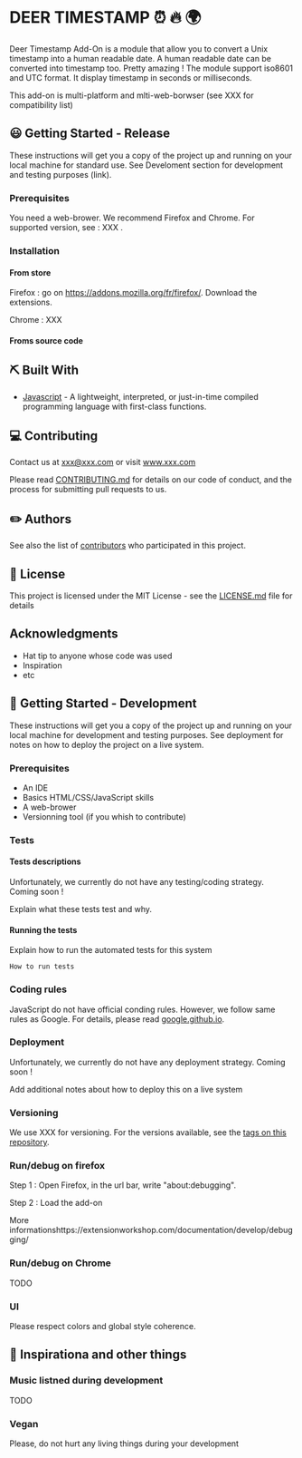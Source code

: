 # DEER TIMESTAMP :alarm_clock: :fire: :earth_africa:

Deer Timestamp Add-On is a module that allow you to convert a Unix timestamp into a human readable date. A human readable date can be converted into timestamp too. Pretty amazing ! The module support iso8601 and UTC format. It display timestamp in seconds or milliseconds.

This add-on is multi-platform and mlti-web-borwser (see XXX for compatibility list)

## :smiley: Getting Started - Release

These instructions will get you a copy of the project up and running on your local machine for standard use. See Develoment section for development and testing purposes (link).

### Prerequisites

You need a web-brower. We recommend Firefox and Chrome. For supported version, see : XXX .

### Installation

#### From store

Firefox : go on https://addons.mozilla.org/fr/firefox/. Download the extensions.

Chrome : XXX

#### Froms source code 


## :pick: Built With

* [Javascript](https://developer.mozilla.org/en-US/docs/Web/JavaScript) - A lightweight, interpreted, or just-in-time compiled programming language with first-class functions.

## :computer: Contributing

Contact us at xxx@xxx.com or visit www.xxx.com

Please read [CONTRIBUTING.md](https://xxxxx.github.com/CONTRIBUTING.md) for details on our code of conduct, and the process for submitting pull requests to us.

## :pencil2: Authors

See also the list of [contributors](https://xxxx.com/projects/contributors) who participated in this project.

## :police_car: License

This project is licensed under the MIT License - see the [LICENSE.md](LICENSE.md) file for details

## Acknowledgments

* Hat tip to anyone whose code was used
* Inspiration
* etc


## :nut_and_bolt: Getting Started - Development

These instructions will get you a copy of the project up and running on your local machine for development and testing purposes. See deployment for notes on how to deploy the project on a live system.

### Prerequisites

* An IDE
* Basics HTML/CSS/JavaScript skills
* A web-brower
* Versionning tool (if you whish to contribute)

### Tests

#### Tests descriptions

Unfortunately, we currently do not have any testing/coding strategy. Coming soon !

Explain what these tests test and why.

#### Running the tests

Explain how to run the automated tests for this system

```
How to run tests
```

### Coding rules

JavaScript do not have official conding rules. However, we follow same rules as Google. For details, please read [google.github.io](https://google.github.io/styleguide/jsguide.html).

### Deployment

Unfortunately, we currently do not have any deployment strategy. Coming soon !

Add additional notes about how to deploy this on a live system

### Versioning

We use XXX for versioning. For the versions available, see the [tags on this repository](https://github.com/your/project/tags). 

### Run/debug on firefox

Step 1 : Open Firefox, in the url bar, write "about:debugging".

Step 2 : Load the add-on

More informationshttps://extensionworkshop.com/documentation/develop/debugging/

### Run/debug on Chrome

TODO

### UI

Please respect colors and global style coherence.

## :musical_note: Inspirationa and other things

### Music listned during development

TODO

### Vegan
Please, do not hurt any living things during your development